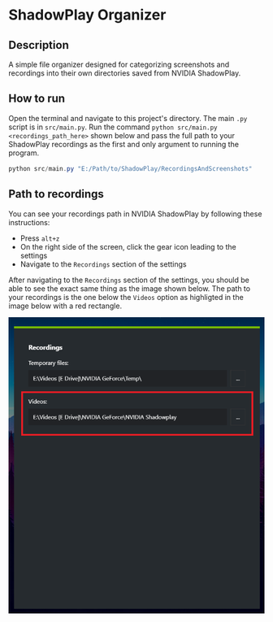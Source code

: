 # ShadowPlay Organizer

## Description

A simple file organizer designed for categorizing screenshots and recordings into their own directories saved from NVIDIA ShadowPlay.

## How to run

Open the terminal and navigate to this project's directory. The main `.py` script is in `src/main.py`. Run the command `python src/main.py <recordings_path_here>` shown below and pass the full path to your ShadowPlay recordings as the first and only argument to running the program.

```ps1
python src/main.py "E:/Path/to/ShadowPlay/RecordingsAndScreenshots"
```

## Path to recordings

You can see your recordings path in NVIDIA ShadowPlay by following these instructions:

- Press `alt+z`
- On the right side of the screen, click the gear icon leading to the settings
- Navigate to the `Recordings` section of the settings

After navigating to the `Recordings` section of the settings, you should be able to see the exact same thing as the image shown below. The path to your recordings is the one below the `Videos` option as highligted in the image below with a red rectangle.

![Picture of recording settings in ShadowPlay](img/settings.png)
